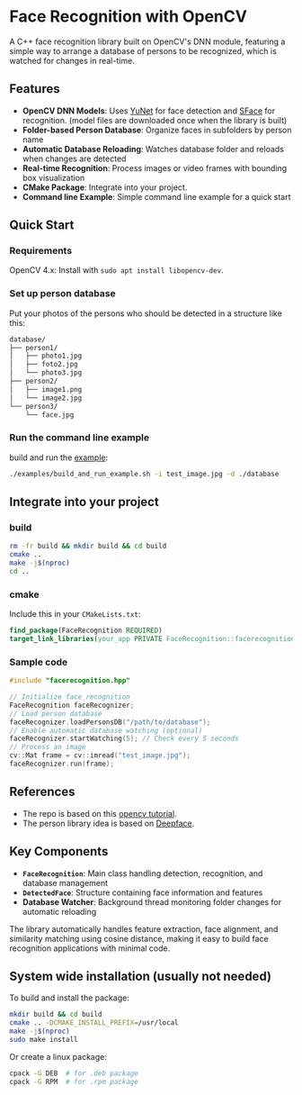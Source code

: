 <!-- markdownlint-disable MD013-->
# Face Recognition with OpenCV

A C++ face recognition library built on OpenCV's DNN module, featuring a simple way to arrange a database of persons to be recognized, which is watched for changes in real-time.

## Features

- **OpenCV DNN Models**: Uses [YuNet](https://github.com/opencv/opencv_zoo/tree/main/models/face_detection_yunet) for face detection and [SFace](https://github.com/opencv/opencv_zoo/tree/main/models/face_recognition_sface) for recognition. (model files are downloaded once when the library is built)
- **Folder-based Person Database**: Organize faces in subfolders by person name
- **Automatic Database Reloading**: Watches database folder and reloads when changes are detected
- **Real-time Recognition**: Process images or video frames with bounding box visualization
- **CMake Package**: Integrate into your project.
- **Command line Example**: Simple command line example for a quick start

## Quick Start

### Requirements

OpenCV 4.x: Install with `sudo apt install libopencv-dev`.

### Set up person database

Put your photos of the persons who should be detected in a structure like this:

```txt
database/
├── person1/
│   ├── photo1.jpg
│   ├── foto2.jpg
│   └── photo3.jpg
├── person2/
│   ├── image1.png
│   └── image2.jpg
└── person3/
    └── face.jpg
```

### Run the command line example

build and run the [example](./examples/facerecognition_cli.cpp):

```bash
./examples/build_and_run_example.sh -i test_image.jpg -d ./database
```

## Integrate into your project

### build

```bash
rm -fr build && mkdir build && cd build
cmake .. 
make -j$(nproc)
cd ..
```

### cmake

Include this in your `CMakeLists.txt`:

```cmake
find_package(FaceRecognition REQUIRED)
target_link_libraries(your_app PRIVATE FaceRecognition::facerecognition)
```

### Sample code

```cpp
#include "facerecognition.hpp"

// Initialize face recognition
FaceRecognition faceRecognizer;
// Load person database
faceRecognizer.loadPersonsDB("/path/to/database");
// Enable automatic database watching (optional)
faceRecognizer.startWatching(5); // Check every 5 seconds
// Process an image
cv::Mat frame = cv::imread("test_image.jpg");
faceRecognizer.run(frame); 
```

## References

- The repo is based on this [opencv tutorial](https://docs.opencv.org/4.x/d0/dd4/tutorial_dnn_face.html).
- The person library idea is based on [Deepface](https://github.com/serengil/deepface).

## Key Components

- **`FaceRecognition`**: Main class handling detection, recognition, and database management
- **`DetectedFace`**: Structure containing face information and features
- **Database Watcher**: Background thread monitoring folder changes for automatic reloading

The library automatically handles feature extraction, face alignment, and similarity matching using cosine distance, making it easy to build face recognition applications with minimal code.

## System wide installation (usually not needed)

To build and install the package:

```bash
mkdir build && cd build
cmake .. -DCMAKE_INSTALL_PREFIX=/usr/local
make -j$(nproc)
sudo make install
```

Or create a linux package:

```bash
cpack -G DEB  # for .deb package
cpack -G RPM  # for .rpm package
```
